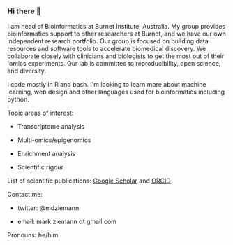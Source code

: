 ### Hi there 👋

I am head of Bioinformatics  at Burnet Institute, Australia.
My group provides bioinformatics support to other researchers at Burnet, and we have our own independent research portfolio.
Our group is focused on building data resources and software tools to accelerate biomedical discovery.
We collaborate closely with clinicians and biologists to get the most out of their 'omics experiments. Our lab is committed to reproducibility, open science, and diversity. 

I code mostly in R and bash. I'm looking to learn more about machine learning, web design and other languages used for bioinformatics including python.

Topic areas of interest:

* Transcriptome analysis

* Multi-omics/epigenomics

* Enrichment analysis

* Scientific rigour

List of scientific publications: [Google Scholar](https://scholar.google.com.au/citations?user=DALXhJkAAAAJ&hl=en) and [ORCID](https://orcid.org/0000-0002-7688-6974)

Contact me: 

* twitter: @mdziemann

* email: mark.ziemann αt gmail.com

Pronouns: he/him

<!--
**markziemann/markziemann** is a ✨ _special_ ✨ repository because its `README.md` (this file) appears on your GitHub profile.

Here are some ideas to get you started:

- 🔭 I’m currently working on ...
- 🌱 I’m currently learning ...
- 👯 I’m looking to collaborate on ...
- 🤔 I’m looking for help with ...
- 💬 Ask me about ...
- 📫 How to reach me: ...
- 😄 Pronouns: ...
- ⚡ Fun fact: ...
-->
